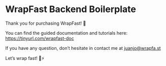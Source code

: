 # WrapFast Backend Boilerplate

Thank you for purchasing WrapFast! 💚

You can find the guided documentation and tutorials here: https://tinyurl.com/wrapfast-doc

If you have any question, don’t hesitate in contact me at juanjo@wrapfa.st

Let’s wrap fast! 🌯⚡️
